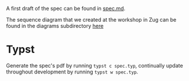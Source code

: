A first draft of the spec can be found in [spec.md](./spec.md).

The sequence diagram that we created at the workshop in Zug can be found in the diagrams subdirectory [here](./diagrams/transfer_sequence_diagram.mmd)

# Typst

Generate the spec's pdf by running `typst c spec.typ`, continually update
throughout development by running `typst w spec.typ`.
